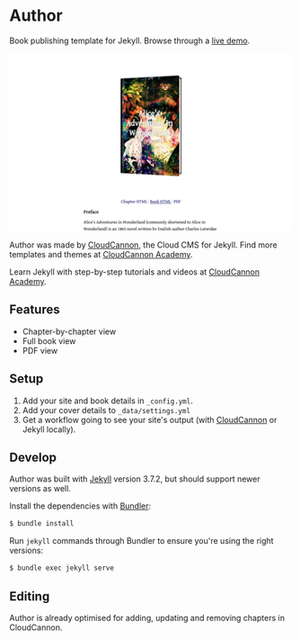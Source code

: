 # Author

Book publishing template for Jekyll. Browse through a [live demo](https://petite-spider.cloudvent.net/).

![Author template screenshot](images/_screenshot.png)

Author was made by [CloudCannon](https://cloudcannon.com/), the Cloud CMS for Jekyll.
Find more templates and themes at [CloudCannon Academy](https://learn.cloudcannon.com/jekyll-templates/).

Learn Jekyll with step-by-step tutorials and videos at [CloudCannon Academy](https://learn.cloudcannon.com/).

## Features

* Chapter-by-chapter view
* Full book view
* PDF view

## Setup

1. Add your site and book details in `_config.yml`.
2. Add your cover details to `_data/settings.yml`
3. Get a workflow going to see your site's output (with [CloudCannon](https://app.cloudcannon.com/) or Jekyll locally).

## Develop

Author was built with [Jekyll](https://jekyllrb.com/) version 3.7.2, but should support newer versions as well.

Install the dependencies with [Bundler](https://bundler.io/):

~~~bash
$ bundle install
~~~

Run `jekyll` commands through Bundler to ensure you're using the right versions:

~~~bash
$ bundle exec jekyll serve
~~~

## Editing

Author is already optimised for adding, updating and removing chapters in CloudCannon.
